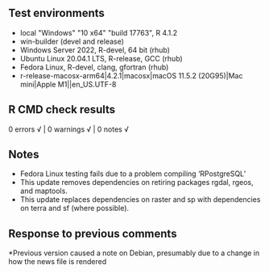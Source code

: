## Test environments
* local  "Windows" "10 x64" "build 17763",  R 4.1.2
* win-builder (devel and release)
* Windows Server 2022, R-devel, 64 bit (rhub)
* Ubuntu Linux 20.04.1 LTS, R-release, GCC (rhub)
* Fedora Linux, R-devel, clang, gfortran (rhub)
* r-release-macosx-arm64|4.2.1|macosx|macOS 11.5.2 (20G95)|Mac mini|Apple M1||en_US.UTF-8

## R CMD check results
0 errors √ | 0 warnings √ | 0 notes √

## Notes
* Fedora Linux testing fails due to a problem compiling ‘RPostgreSQL’
* This update removes dependencies on retiring packages rgdal, rgeos, and maptools.
* This update replaces dependencies on raster and sp with dependencies on terra and sf (where possible).

## Response to previous comments
*Previous version caused a note on Debian, presumably due to a change in how the news file is rendered